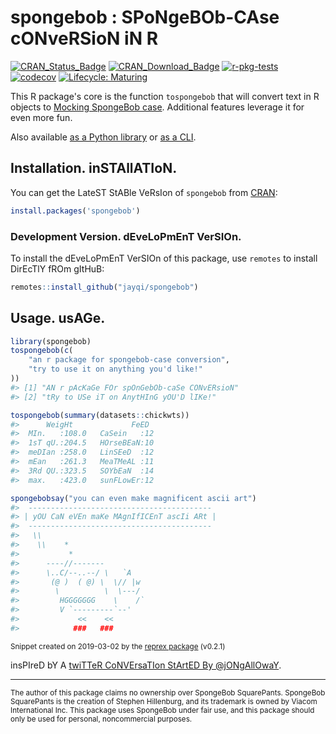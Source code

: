 # spongebob : SPoNgeBOb-CAse cONveRSioN iN R

[![CRAN\_Status\_Badge](https://www.r-pkg.org/badges/version-last-release/spongebob)](https://cran.r-project.org/package=spongebob) [![CRAN\_Download\_Badge](https://cranlogs.r-pkg.org/badges/grand-total/spongebob)](https://cran.r-project.org/package=spongebob) [![r-pkg-tests](https://github.com/jayqi/spongebob/workflows/r-pkg-tests/badge.svg?branch=master)](https://github.com/jayqi/spongebob/actions?query=workflow%3Ar-pkg-tests+branch%3Amaster) [![codecov](https://codecov.io/gh/jayqi/spongebob/branch/master/graph/badge.svg?flag=r-pkg)](https://codecov.io/gh/jayqi/spongebob) [![Lifecycle: Maturing](https://img.shields.io/badge/lifecycle-maturing-blue.svg)](https://www.tidyverse.org/lifecycle/#maturing)

This R package's core is the function `tospongebob` that will convert text in R objects to [Mocking SpongeBob case](https://knowyourmeme.com/memes/mocking-spongebob). Additional features leverage it for even more fun.

Also available [as a Python library](https://github.com/jayqi/spongebob/tree/master/py-pkg) or [as a CLI](https://github.com/jayqi/spongebob/tree/master/spongebobsay-cli).

## Installation. inSTAllATIoN.

You can get the LateST StABle VeRsIon of `spongebob` from [CRAN](https://CRAN.R-project.org/package=spongebob):

``` r
install.packages('spongebob')
```

### Development Version. dEveLoPmEnT VerSIOn.

To install the dEveLoPmEnT VerSIOn of this package, use `remotes` to install DirEcTlY fROm gItHuB:

``` r
remotes::install_github("jayqi/spongebob")
```

## Usage. usAGe.

``` r
library(spongebob)
tospongebob(c(
    "an r package for spongebob-case conversion",
    "try to use it on anything you'd like!"
))
#> [1] "AN r pAcKaGe FOr spOnGebOb-caSe CONvERsioN"
#> [2] "tRy to USe iT on AnytHInG yOU'D lIKe!"

tospongebob(summary(datasets::chickwts))
#>      WeigHt             FeED
#>  MIn.   :108.0   CaSein   :12
#>  1sT qU.:204.5   HOrseBEaN:10
#>  meDIan :258.0   LinSEeD  :12
#>  mEan   :261.3   MeaTMeAL :11
#>  3Rd QU.:323.5   SOYbEaN  :14
#>  max.   :423.0   sunFLowEr:12

spongebobsay("you can even make magnificent ascii art")
#>  -----------------------------------------
#> | yOU CaN eVEn maKe MAgnIfICEnT ascIi ARt |
#>  -----------------------------------------
#>   \\
#>    \\    *
#>           *
#>      ----//-------
#>      \..C/--..--/ \   `A
#>       (@ )  ( @) \  \// |w
#>        \          \  \---/
#>         HGGGGGGG    \    /`
#>         V `---------`--'
#>             <<    <<
#>            ###   ###
```

<sup>Snippet created on 2019-03-02 by the [reprex package](https://reprex.tidyverse.org) (v0.2.1)</sup>

insPIreD bY A [twiTTeR CoNVErsaTIon StArtED By @jONgAllOwaY](https://twitter.com/jongalloway/status/1075889210714816512).

---

<sup>The author of this package claims no ownership over SpongeBob SquarePants. SpongeBob SquarePants is the creation of Stephen Hillenburg, and its trademark is owned by Viacom International Inc. This package uses SpongeBob under fair use, and this package should only be used for personal, noncommercial purposes.</sup>
